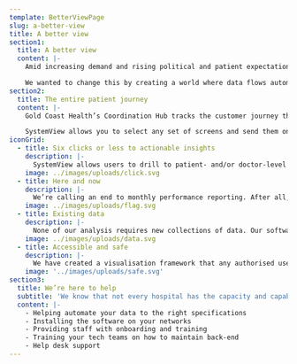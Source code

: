 ```yaml
---
template: BetterViewPage
slug: a-better-view
title: A better view
section1:
  title: A better view
  content: |-
    Amid increasing demand and rising political and patient expectations, clinical and managerial leaders have lacked support by not being given the information tools they need to do the hardest job in the world.

    We wanted to change this by creating a world where data flows automatically and is beautifully presented and organised according to priorities.
section2:
  title: The entire patient journey
  content: |-
    Gold Coast Health’s Coordination Hub tracks the customer journey through its Emergency Department, from Ambulances on route to discharges from the medical decision unit, while also having access to inpatient beds and any scheduled care demand. The visualisation wall is powered by Healthcare Logic’s algorithms.

    SystemView allows you to select any set of screens and send them on an ‘always-on’ basis to your screens on the wall – a locally configurable coordination hub in a box.
iconGrid:
  - title: Six clicks or less to actionable insights
    description: |-
      SystemView allows users to drill to patient- and/or doctor-level data in six clicks or less. It’s not about being able to choose anything. Rather, via SystemView’s fixed logic, it’s about being guided to only the actionable information.
    image: ../images/uploads/click.svg
  - title: Here and now
    description: |-
      We’re calling an end to monthly performance reporting. After all, this is often six weeks out of date anyway. We are committed to delivering only the relevant information at the frequency that the decisions need to be made.
    image: ../images/uploads/flag.svg
  - title: Existing data
    description: |-
      None of our analysis requires new collections of data. Our software collates huge arrays of routinely collected data that every hospital is already sourcing. What we do that no one has ever done is automate the management of the information so no one needs to manually compile it.
    image: ../images/uploads/data.svg
  - title: Accessible and safe
    description: |-
      We have created a visualisation framework that any authorised user can log on to. Housed within a hospital’s firewall, it is fully secure.
    image: '../images/uploads/safe.svg'
section3:
  title: We’re here to help
  subtitle: 'We know that not every hospital has the capacity and capability to develop and implement an absolutely reliable, commercial-grade and automated information environment. Because of this, our commitment to get you up and running includes:'
  content: |-
    - Helping automate your data to the right specifications
    - Installing the software on your networks
    - Providing staff with onboarding and training
    - Training your tech teams on how to maintain back-end
    - Help desk support
---
```

